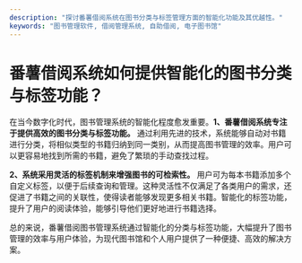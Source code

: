 ```yaml
---
description: "探讨番薯借阅系统在图书分类与标签管理方面的智能化功能及其优越性。"
keywords: "图书管理软件, 借阅管理系统, 自助借阅, 电子图书馆"
---
```

# 番薯借阅系统如何提供智能化的图书分类与标签功能？

在当今数字化时代，图书管理系统的智能化程度愈发重要。**1、番薯借阅系统专注于提供高效的图书分类与标签功能。** 通过利用先进的技术，系统能够自动对书籍进行分类，将相似类型的书籍归纳到同一类别，从而提高图书管理的效率。用户可以更容易地找到所需的书籍，避免了繁琐的手动查找过程。

**2、系统采用灵活的标签机制来增强图书的可检索性。** 用户可为每本书籍添加多个自定义标签，以便于后续查询和管理。这种灵活性不仅满足了各类用户的需求，还促进了书籍之间的关联性，使得读者能够发现更多相关书籍。智能化的标签功能，提升了用户的阅读体验，能够引导他们更好地进行书籍选择。

总的来说，番薯借阅图书管理系统通过智能化的分类与标签功能，大幅提升了图书管理的效率与用户体验，为现代图书馆和个人用户提供了一种便捷、高效的解决方案。
